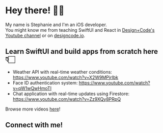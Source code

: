 # Hey there! 👋🏻

My name is Stephanie and I'm an iOS developer.<br/>
You might know me from teaching SwiftUI and React in <a href="https://www.youtube.com/c/DesignCodeTeam">Design+Code's Youtube channel</a> or on <a href="https://designcode.io">designcode.io</a>.
  
  ## Learn SwiftUI and build apps from scratch here 👇🏻
  - Weather API with real-time weather conditions: https://www.youtube.com/watch?v=X2W9MPjrIbk
  - Face ID authentication system: https://www.youtube.com/watch?v=qW1wQwHmoTI
  - Chat application with real-time updates using Firestore: https://www.youtube.com/watch?v=Zz9XQy8PRpQ
  
  Browse more videos <a href="https://www.youtube.com/c/DesignCodeTeam">here</a>!

## Connect with me!
